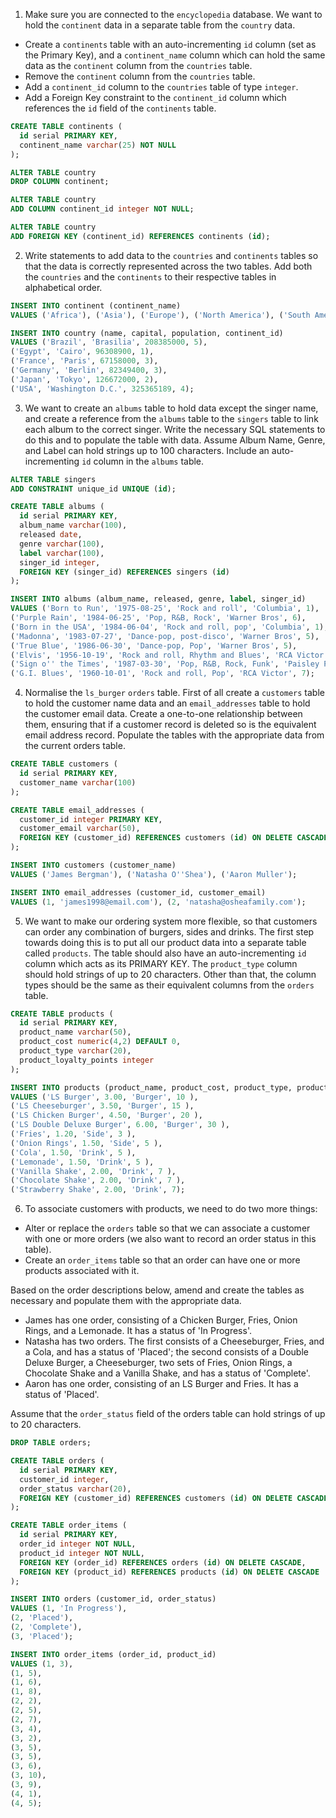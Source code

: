 1) Make sure you are connected to the `encyclopedia` database. We want to hold the `continent` data in a separate table from the `country` data.
- Create a `continents` table with an auto-incrementing `id` column (set as the Primary Key), and a `continent_name` column which can hold the same data as the `continent` column from the `countries` table.
- Remove the `continent` column from the `countries` table.
- Add a `continent_id` column to the `countries` table of type `integer`.
- Add a Foreign Key constraint to the `continent_id` column which references the `id` field of the `continents` table.
```sql
CREATE TABLE continents (
  id serial PRIMARY KEY,
  continent_name varchar(25) NOT NULL
);

ALTER TABLE country
DROP COLUMN continent;

ALTER TABLE country
ADD COLUMN continent_id integer NOT NULL;

ALTER TABLE country
ADD FOREIGN KEY (continent_id) REFERENCES continents (id);
```
2) Write statements to add data to the `countries` and `continents` tables so that the data is correctly represented across the two tables. Add both the `countries` and the `continents` to their respective tables in alphabetical order.
```sql
INSERT INTO continent (continent_name)
VALUES ('Africa'), ('Asia'), ('Europe'), ('North America'), ('South America');

INSERT INTO country (name, capital, population, continent_id)
VALUES ('Brazil', 'Brasilia', 208385000, 5),
('Egypt', 'Cairo', 96308900, 1),
('France', 'Paris', 67158000, 3),
('Germany', 'Berlin', 82349400, 3),
('Japan', 'Tokyo', 126672000, 2),
('USA', 'Washington D.C.', 325365189, 4);
```
3) We want to create an `albums` table to hold data except the singer name, and create a reference from the `albums` table to the `singers` table to link each album to the correct singer. Write the necessary SQL statements to do this and to populate the table with data. Assume Album Name, Genre, and Label can hold strings up to 100 characters. Include an auto-incrementing `id` column in the `albums` table.
```sql
ALTER TABLE singers
ADD CONSTRAINT unique_id UNIQUE (id);

CREATE TABLE albums (
  id serial PRIMARY KEY,
  album_name varchar(100), 	
  released date,
  genre varchar(100),
  label varchar(100),
  singer_id integer,
  FOREIGN KEY (singer_id) REFERENCES singers (id)
);

INSERT INTO albums (album_name, released, genre, label, singer_id)
VALUES ('Born to Run', '1975-08-25', 'Rock and roll', 'Columbia', 1),
('Purple Rain', '1984-06-25', 'Pop, R&B, Rock', 'Warner Bros', 6),
('Born in the USA', '1984-06-04', 'Rock and roll, pop', 'Columbia', 1),
('Madonna', '1983-07-27', 'Dance-pop, post-disco', 'Warner Bros', 5),
('True Blue', '1986-06-30', 'Dance-pop, Pop', 'Warner Bros', 5),
('Elvis', '1956-10-19', 'Rock and roll, Rhythm and Blues', 'RCA Victor', 7),
('Sign o'' the Times', '1987-03-30', 'Pop, R&B, Rock, Funk', 'Paisley Park, Warner Bros', 6),
('G.I. Blues', '1960-10-01', 'Rock and roll, Pop', 'RCA Victor', 7);
```
4) Normalise the `ls_burger` `orders` table. First of all create a `customers` table to hold the customer name data and an `email_addresses` table to hold the customer email data. Create a one-to-one relationship between them, ensuring that if a customer record is deleted so is the equivalent email address record. Populate the tables with the appropriate data from the current orders table.
```sql
CREATE TABLE customers (
  id serial PRIMARY KEY,
  customer_name varchar(100)
);

CREATE TABLE email_addresses (
  customer_id integer PRIMARY KEY,
  customer_email varchar(50),
  FOREIGN KEY (customer_id) REFERENCES customers (id) ON DELETE CASCADE
);

INSERT INTO customers (customer_name)
VALUES ('James Bergman'), ('Natasha O''Shea'), ('Aaron Muller');

INSERT INTO email_addresses (customer_id, customer_email)
VALUES (1, 'james1998@email.com'), (2, 'natasha@osheafamily.com');
```
5) We want to make our ordering system more flexible, so that customers can order any combination of burgers, sides and drinks. The first step towards doing this is to put all our product data into a separate table called `products`. The table should also have an auto-incrementing `id` column which acts as its PRIMARY KEY. The `product_type` column should hold strings of up to 20 characters. Other than that, the column types should be the same as their equivalent columns from the `orders` table.
```sql
CREATE TABLE products (
  id serial PRIMARY KEY,
  product_name varchar(50),
  product_cost numeric(4,2) DEFAULT 0,
  product_type varchar(20),
  product_loyalty_points integer
);

INSERT INTO products (product_name, product_cost, product_type, product_loyalty_points)
VALUES ('LS Burger', 3.00, 'Burger', 10 ),
('LS Cheeseburger', 3.50, 'Burger', 15 ),
('LS Chicken Burger', 4.50, 'Burger', 20 ),
('LS Double Deluxe Burger', 6.00, 'Burger', 30 ),
('Fries', 1.20, 'Side', 3 ),
('Onion Rings', 1.50, 'Side', 5 ),
('Cola', 1.50, 'Drink', 5 ),
('Lemonade', 1.50, 'Drink', 5 ),
('Vanilla Shake', 2.00, 'Drink', 7 ),
('Chocolate Shake', 2.00, 'Drink', 7 ),
('Strawberry Shake', 2.00, 'Drink', 7);
```
6) To associate customers with products, we need to do two more things:
- Alter or replace the `orders` table so that we can associate a customer with one or more orders (we also want to record an order status in this table).
- Create an `order_items` table so that an order can have one or more products associated with it.

Based on the order descriptions below, amend and create the tables as necessary and populate them with the appropriate data.
- James has one order, consisting of a Chicken Burger, Fries, Onion Rings, and a Lemonade. It has a status of 'In Progress'.
- Natasha has two orders. The first consists of a Cheeseburger, Fries, and a Cola, and has a status of 'Placed'; the second consists of a Double Deluxe Burger, a Cheeseburger, two sets of Fries, Onion Rings, a Chocolate Shake and a Vanilla Shake, and has a status of 'Complete'.
- Aaron has one order, consisting of an LS Burger and Fries. It has a status of 'Placed'.

Assume that the `order_status` field of the orders table can hold strings of up to 20 characters.
```sql
DROP TABLE orders;

CREATE TABLE orders (
  id serial PRIMARY KEY,
  customer_id integer,
  order_status varchar(20),
  FOREIGN KEY (customer_id) REFERENCES customers (id) ON DELETE CASCADE
);

CREATE TABLE order_items (
  id serial PRIMARY KEY,
  order_id integer NOT NULL,
  product_id integer NOT NULL,
  FOREIGN KEY (order_id) REFERENCES orders (id) ON DELETE CASCADE,
  FOREIGN KEY (product_id) REFERENCES products (id) ON DELETE CASCADE
);

INSERT INTO orders (customer_id, order_status)
VALUES (1, 'In Progress'),
(2, 'Placed'),
(2, 'Complete'),
(3, 'Placed');

INSERT INTO order_items (order_id, product_id)
VALUES (1, 3),
(1, 5),
(1, 6),
(1, 8),
(2, 2),
(2, 5),
(2, 7),
(3, 4),
(3, 2),
(3, 5),
(3, 5),
(3, 6),
(3, 10),
(3, 9),
(4, 1),
(4, 5);
```

